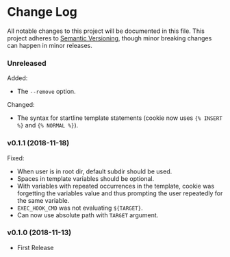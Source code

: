 # Change Log

All notable changes to this project will be documented in this file. This project adheres to
[Semantic Versioning](https://semver.org/), though minor breaking changes can happen in minor
releases.

### Unreleased

Added:

* The `--remove` option.

Changed:

* The syntax for startline template statements (cookie now uses `{% INSERT %}` and `{% NORMAL %}`).

### v0.1.1 (2018-11-18)

Fixed:

* When user is in root dir, default subdir should be used.
* Spaces in template variables should be optional.
* With variables with repeated occurrences in the template, cookie was
  forgetting the variables value and thus prompting the user repeatedly
  for the same variable.
* `EXEC_HOOK_CMD` was not evaluating `${TARGET}`.
* Can now use absolute path with `TARGET` argument.

### v0.1.0 (2018-11-13)

* First Release
